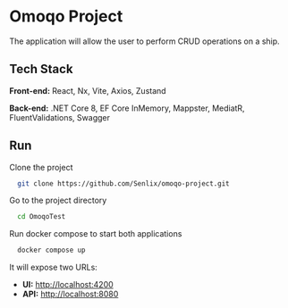 # Omoqo Project

The application will allow the user to perform CRUD operations on a ship.

## Tech Stack

**Front-end:** React, Nx, Vite, Axios, Zustand

**Back-end:** .NET Core 8, EF Core InMemory, Mappster, MediatR, FluentValidations, Swagger

## Run

Clone the project

```bash
  git clone https://github.com/Senlix/omoqo-project.git
```

Go to the project directory

```bash
  cd OmoqoTest
```

Run docker compose to start both applications

```bash
  docker compose up
```

It will expose two URLs:

- **UI:** [http://localhost:4200](http://localhost:4200)
- **API:** [http://localhost:8080](http://localhost:8080)
